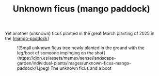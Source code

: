 ﻿---
latitude: -27.539578333333335
longitude: 152.05529716666666
photos:
  1:
    date: 2025-03-14 17:54:32
    description: Fig - unknown type
    filename: 0690A5E2-50A2-43D7-BC10-3F81E8F8EC6C.heic
    latitude: -27.539578333333335
    longitude: 152.05529716666666
    memexFilename: images/unknown-ficus-mango-paddock/1.jpeg
    title: None
tags:
- individual-plants
- mango-paddock
- wood-duck-meadows
title: Unknown ficus (mango paddock)
type: single-plant
---
Yet another (unknown) ficus planted in the great March planting of 2025 in the [[mango-paddock]]

<figure markdown>
![Small unknown ficus tree newly planted in the ground with the leg/boot of someone impinging on the shot](https://djon.es/assets/memex/sense/landscape-garden/individual-plants/images/unknown-ficus-mango-paddock/1.jpeg)
<caption>The unknown ficus and a boot</caption>
</figure>

[//begin]: # "Autogenerated link references for markdown compatibility"
[mango-paddock]: ../mango-paddock "Mango paddock"
[//end]: # "Autogenerated link references"